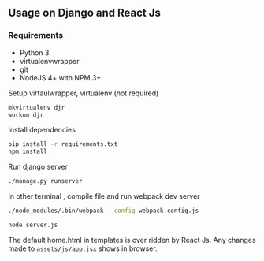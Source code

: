 ## Usage on Django and React Js

### Requirements
+ Python 3
+ virtualenvwrapper
+ git
+ NodeJS 4+ with NPM 3+

Setup virtaulwrapper, virtualenv (not required)
```bash
mkvirtualenv djr
workon djr
```

Install dependencies
```bash
pip install -r requirements.txt
npm install
```

Run django server
```bash
./manage.py runserver
```

In other terminal , compile file and run webpack dev server
```bash
./node_modules/.bin/webpack --config webpack.config.js

node server.js
```


The default home.html in templates is over ridden by React Js. Any changes made to `assets/js/app.jsx` shows in browser.
